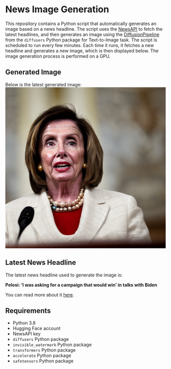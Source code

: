 # News Image Generation
This repository contains a Python script that automatically generates an image based on a news headline. The script uses the [NewsAPI](https://newsapi.org/) to fetch the latest headlines, and then generates an image using the [DiffusionPipeline](https://github.com/huggingface/diffusers) from the `diffusers` Python package for Text-to-Image task.
The script is scheduled to run every few minutes. Each time it runs, it fetches a new headline and generates a new image, which is then displayed below. The image generation process is performed on a GPU.

## Generated Image
Below is the latest generated image:
![Generated Image](image.png)

## Latest News Headline
The latest news headline used to generate the image is:

**Pelosi: ‘I was asking for a campaign that would win’ in talks with Biden**

You can read more about it [here](https://news.google.com/rss/articles/CBMigAFBVV95cUxNVnJTbjRjb0Rlb3E4Tk5SbTRadUVMbzZ2LURzMkJlS04zZ3h2ZXJiV3FmeTA1eEUwb3lJV3Zxa2luOXptZmNfejdMakdhNXdGc2xyTEVkUE9jd2hGc01EOGI0TkJhcV94NnhzanE0alB1ekNQMDlPSTA0LVhqLUUwXw?oc=5).

## Requirements
- Python 3.8
- Hugging Face account
- NewsAPI key
- `diffusers` Python package
- `invisible_watermark` Python package
- `transformers` Python package
- `accelerate` Python package
- `safetensors` Python package
